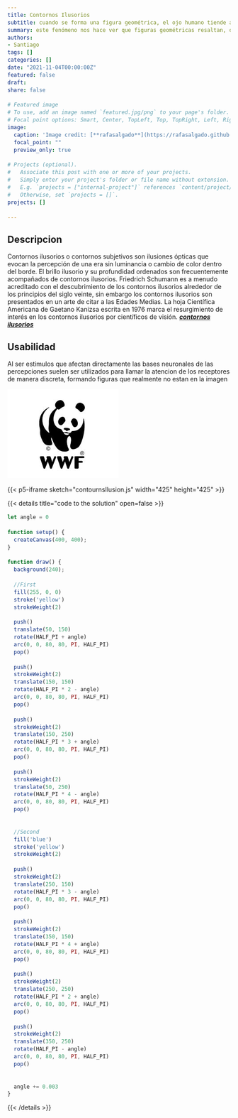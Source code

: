```yaml
---
title: Contornos Ilusorios
subtitle: cuando se forma una figura geométrica, el ojo humano tiende a identificarlo por encima del resto de imágenes, aun cuando en realidad no existe
summary: este fenómeno nos hace ver que figuras geométricas resaltan, o inclusive que están en otro color, siendo que no es realmente asi
authors:
- Santiago
tags: []
categories: []
date: "2021-11-04T00:00:00Z"
featured: false
draft: 
share: false

# Featured image
# To use, add an image named `featured.jpg/png` to your page's folder.
# Focal point options: Smart, Center, TopLeft, Top, TopRight, Left, Right, BottomLeft, Bottom, BottomRight
image:
  caption: 'Image credit: [**rafasalgado**](https://rafasalgado.github.io/personal/projects/ilusionoptica/ilusion.html)'
  focal_point: ""
  preview_only: true

# Projects (optional).
#   Associate this post with one or more of your projects.
#   Simply enter your project's folder or file name without extension.
#   E.g. `projects = ["internal-project"]` references `content/project/deep-learning/index.md`.
#   Otherwise, set `projects = []`.
projects: []

---
```


## Descripcion

Contornos ilusorios o contornos subjetivos son ilusiones ópticas que evocan la percepción de una era sin luminancia o 
cambio de color dentro del borde. El brillo ilusorio y su profundidad ordenados son frecuentemente acompañados de 
contornos ilusorios. Friedrich Schumann es a menudo acreditado con el descubrimiento de los contornos ilusorios 
alrededor de los principios del siglo veinte, sin embargo los contornos ilusorios son presentados en un arte de 
citar a las Edades Medias. La hoja Científica Americana de Gaetano Kanizsa escrita en 1976 marca el resurgimiento de 
interés en los contornos ilusorios por científicos de visión. _[**contornos ilusorios**](https://es.wikipedia.org/wiki/Contornos_ilusorios)_

## Usabilidad

Al ser estimulos que afectan directamente las bases neuronales de las percepciones suelen ser utilizados para llamar la 
atencion de los receptores de manera discreta, formando figuras que realmente no estan en la imagen

![img_1.png](img_1.png)

{{< p5-iframe sketch="contournsIlusion.js" width="425" height="425" >}}


{{< details title="code to the solution" open=false >}}
```js
let angle = 0

function setup() {
  createCanvas(400, 400);
}

function draw() {
  background(240);

  //First
  fill(255, 0, 0)
  stroke('yellow')
  strokeWeight(2)

  push()
  translate(50, 150)
  rotate(HALF_PI + angle)
  arc(0, 0, 80, 80, PI, HALF_PI)
  pop()

  push()
  strokeWeight(2)
  translate(150, 150)
  rotate(HALF_PI * 2 - angle)
  arc(0, 0, 80, 80, PI, HALF_PI)
  pop()

  push()
  strokeWeight(2)
  translate(150, 250)
  rotate(HALF_PI * 3 + angle)
  arc(0, 0, 80, 80, PI, HALF_PI)
  pop()

  push()
  strokeWeight(2)
  translate(50, 250)
  rotate(HALF_PI * 4 - angle)
  arc(0, 0, 80, 80, PI, HALF_PI)
  pop()


  //Second
  fill('blue')
  stroke('yellow')
  strokeWeight(2)

  push()
  strokeWeight(2)
  translate(250, 150)
  rotate(HALF_PI * 3 - angle)
  arc(0, 0, 80, 80, PI, HALF_PI)
  pop()

  push()
  strokeWeight(2)
  translate(350, 150)
  rotate(HALF_PI * 4 + angle)
  arc(0, 0, 80, 80, PI, HALF_PI)
  pop()

  push()
  strokeWeight(2)
  translate(250, 250)
  rotate(HALF_PI * 2 + angle)
  arc(0, 0, 80, 80, PI, HALF_PI)
  pop()

  push()
  strokeWeight(2)
  translate(350, 250)
  rotate(HALF_PI - angle)
  arc(0, 0, 80, 80, PI, HALF_PI)
  pop()


  angle += 0.003
}

```
{{< /details >}}
